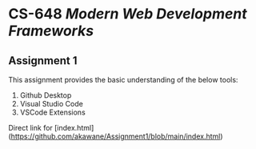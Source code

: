 # CS-648 _Modern Web Development Frameworks_

## Assignment 1

This assignment provides the basic understanding of the below tools:
 1. Github Desktop
 2. Visual Studio Code
 3. VSCode Extensions

Direct link for [index.html] (https://github.com/akawane/Assignment1/blob/main/index.html)


 


 
